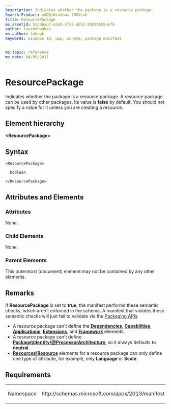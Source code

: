 ```yaml
---
Description: Indicates whether the package is a resource package.
Search.Product: eADQiWindows 10XVcnh
title: ResourcePackage
ms.assetid: 51cabad7-a2eb-4fa3-ab52-59298555aefb
author: laurenhughes
ms.author: lahugh
keywords: windows 10, uwp, schema, package manifest


ms.topic: reference
ms.date: 04/05/2017
---
```


# ResourcePackage

Indicates whether the package is a resource package. A resource package can be used by other packages. Its value is **false** by default. You should not specify a value for it unless you are creating a resource.

## Element hierarchy

**&lt;ResourcePackage&gt;**

## Syntax

``` syntax
<ResourcePackage>

  boolean

</ResourcePackage>
```

## Attributes and Elements


### Attributes

None.

### Child Elements

None.

### Parent Elements

This outermost (document) element may not be contained by any other elements.

## Remarks

If **ResourcePackage** is set to **true**, the manifest performs these semantic checks, which aren't enforced in the schema. A manifest that violates these semantic checks will just fail to validate via the [Packaging APIs](https://msdn.microsoft.com/library/windows/desktop/hh446766).

-   A resource package can't define the [**Dependencies**](https://msdn.microsoft.com/library/windows/apps/dn423264), [**Capabilities**](../appxmanifestschema/element-capabilities.md), [**Applications**](https://msdn.microsoft.com/library/windows/apps/br211417), [**Extensions**](https://msdn.microsoft.com/library/windows/apps/dn423271), and [**Framework**](https://msdn.microsoft.com/library/windows/apps/dn423276) elements.
-   A resource package can't define [**Package\\Identity\\@ProcessorArchitecture**](https://msdn.microsoft.com/library/windows/apps/br211441), so it always defaults to **neutral**.
-   [**Resources\\Resource**](https://msdn.microsoft.com/library/windows/apps/dn423297) elements for a resource package can only define one type of attribute, for example, only **Language** or **Scale**.

## Requirements

<table>
<colgroup>
<col width="50%" />
<col width="50%" />
</colgroup>
<tbody>
<tr class="odd">
<td><p>Namespace</p></td>
<td><p>http://schemas.microsoft.com/appx/2013/manifest</p></td>
</tr>
</tbody>
</table>

 

 



